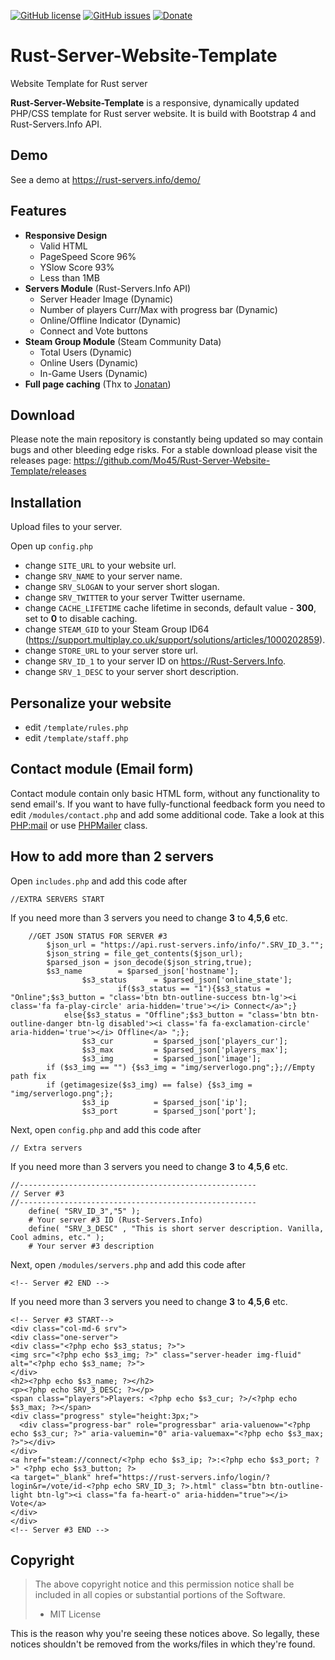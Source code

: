 [![GitHub license](https://img.shields.io/github/license/Mo45/Rust-Server-Website-Template.svg)](https://github.com/Mo45/Rust-Server-Website-Template/blob/master/LICENSE)  [![GitHub issues](https://img.shields.io/github/issues/Mo45/Rust-Server-Website-Template.svg)](https://github.com/Mo45/Rust-Server-Website-Template/issues)  [![Donate](https://img.shields.io/badge/Donate-PayPal-green.svg)](https://www.paypal.com/cgi-bin/webscr?cmd=_s-xclick&hosted_button_id=6H98ABRAT2RXG)

# Rust-Server-Website-Template
Website Template for Rust server

**Rust-Server-Website-Template** is a responsive, dynamically updated PHP/CSS template for Rust server website. It is build with Bootstrap 4 and Rust-Servers.Info API.

## Demo

See a demo at https://rust-servers.info/demo/

## Features

* **Responsive Design**
  * Valid HTML
  * PageSpeed Score 96%
  * YSlow Score 93%
  * Less than 1MB
* **Servers Module** (Rust-Servers.Info API)
  * Server Header Image (Dynamic)
  * Number of players Curr/Max with progress bar (Dynamic)
  * Online/Offline Indicator (Dynamic)
  * Connect and Vote buttons
* **Steam Group Module** (Steam Community Data)
  * Total Users (Dynamic)
  * Online Users (Dynamic)
  * In-Game Users (Dynamic)
* **Full page caching** (Thx to [Jonatan](https://github.com/Jontis00))

## Download

Please note the main repository is constantly being updated so may contain bugs and other bleeding edge risks. For a stable download please visit the releases page: https://github.com/Mo45/Rust-Server-Website-Template/releases

## Installation

Upload files to your server.

Open up `config.php`
- change `SITE_URL` to your website url.
- change `SRV_NAME` to your server name.
- change `SRV_SLOGAN` to your server short slogan.
- change `SRV_TWITTER` to your server Twitter username.
- change `CACHE_LIFETIME` cache lifetime in seconds, default value - **300**, set to **0** to disable caching.
- change `STEAM_GID` to your Steam Group ID64 (https://support.multiplay.co.uk/support/solutions/articles/1000202859).
- change `STORE_URL` to your server store url.
- change `SRV_ID_1` to your server ID on https://Rust-Servers.Info.
- change `SRV_1_DESC` to your server short description.

## Personalize your website

- edit `/template/rules.php`
- edit `/template/staff.php`

## Contact module (Email form)

Contact module contain only basic HTML form, without any functionality to send email's. If you want to have fully-functional feedback form you need to edit `/modules/contact.php` and add some additional code. Take a look at this [PHP:mail](http://php.net/manual/en/function.mail.php) or use [PHPMailer](https://github.com/PHPMailer/PHPMailer) class.


## How to add more than 2 servers

Open `includes.php` and add this code after
```
//EXTRA SERVERS START
```
If you need more than 3 servers you need to change **3** to **4**,**5**,**6** etc.
```
	//GET JSON STATUS FOR SERVER #3
        $json_url = "https://api.rust-servers.info/info/".SRV_ID_3."";
        $json_string = file_get_contents($json_url);
        $parsed_json = json_decode($json_string,true);
		$s3_name        = $parsed_json['hostname'];
                $s3_status      = $parsed_json['online_state'];
                        if($s3_status == "1"){$s3_status = "Online";$s3_button = "class='btn btn-outline-success btn-lg'><i class='fa fa-play-circle' aria-hidden='true'></i> Connect</a>";}
			else{$s3_status = "Offline";$s3_button = "class='btn btn-outline-danger btn-lg disabled'><i class='fa fa-exclamation-circle' aria-hidden='true'></i> Offline</a> ";};
                $s3_cur         = $parsed_json['players_cur'];
                $s3_max         = $parsed_json['players_max'];
                $s3_img         = $parsed_json['image'];
		if ($s3_img == "") {$s3_img = "img/serverlogo.png";};//Empty path fix
		if (getimagesize($s3_img) == false) {$s3_img = "img/serverlogo.png";};
                $s3_ip          = $parsed_json['ip'];
                $s3_port        = $parsed_json['port'];
```
Next, open `config.php` and add this code after

```// Extra servers```

If you need more than 3 servers you need to change **3** to **4**,**5**,**6** etc.
```
//-----------------------------------------------------
// Server #3
//-----------------------------------------------------
	define( "SRV_ID_3","5" );
	# Your server #3 ID (Rust-Servers.Info)
	define( "SRV_3_DESC" , "This is short server description. Vanilla, Cool admins, etc." );
	# Your server #3 description
 ```
 Next, open `/modules/servers.php` and add this code after
 
```<!-- Server #2 END -->```

If you need more than 3 servers you need to change **3** to **4**,**5**,**6** etc.

```
<!-- Server #3 START-->
<div class="col-md-6 srv">
<div class="one-server">
<div class="<?php echo $s3_status; ?>">
<img src="<?php echo $s3_img; ?>" class="server-header img-fluid" alt="<?php echo $s3_name; ?>">
</div>
<h2><?php echo $s3_name; ?></h2>
<p><?php echo SRV_3_DESC; ?></p>
<span class="players">Players: <?php echo $s3_cur; ?>/<?php echo $s3_max; ?></span>
<div class="progress" style="height:3px;">
  <div class="progress-bar" role="progressbar" aria-valuenow="<?php echo $s3_cur; ?>" aria-valuemin="0" aria-valuemax="<?php echo $s3_max; ?>"></div>
</div>
<a href="steam://connect/<?php echo $s3_ip; ?>:<?php echo $s3_port; ?>" <?php echo $s3_button; ?>
<a target="_blank" href="https://rust-servers.info/login/?login&r=/vote/id-<?php echo SRV_ID_3; ?>.html" class="btn btn-outline-light btn-lg"><i class="fa fa-heart-o" aria-hidden="true"></i> Vote</a>
</div>
</div>
<!-- Server #3 END -->
```
## Copyright

> The above copyright notice and this permission notice shall be included in all copies or substantial portions of the Software.
> - MIT License

This is the reason why you're seeing these notices above. So legally, these notices shouldn't be removed from the works/files in which they're found.
